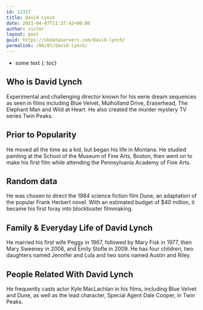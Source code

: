 ```yaml
---
id: 12327
title: David Lynch
date: 2021-04-07T11:37:42+00:00
author: victor
layout: post
guid: https://ukdataservers.com/david-lynch/
permalink: /04/07/david-lynch/
---
```


* some text
{: toc}


## Who is David Lynch



Experimental and challenging director known for his eerie dream sequences as seen in films including Blue Velvet, Mulholland Drive, Eraserhead, The Elephant Man and Wild at Heart. He also created the murder mystery TV series Twin Peaks.

                
                
                
## Prior to Popularity



He moved all the time as a kid, but began his life in Montana. He studied painting at the School of the Museum of Fine Arts, Boston, then went on to make his first film while attending the Pennsylvania Academy of Fine Arts.

                
                
                
## Random data



He was chosen to direct the 1984 science fiction film Dune, an adaptation of the popular Frank Herbert novel. With an estimated budget of $40 million, it became his first foray into blockbuster filmmaking.

                
                
                
## Family & Everyday Life of David Lynch



He married his first wife Peggy in 1967, followed by Mary Fisk in 1977, then Mary Sweeney in 2006, and Emily Stofle in 2009. He has four children, two daughters named Jennifer and Lula and two sons named Austin and Riley.

                
                
                
## People Related With David Lynch



He frequently casts actor Kyle MacLachlan in his films, including Blue Velvet and Dune, as well as the lead character, Special Agent Dale Cooper, in Twin Peaks.

                
              
            
          
          
          